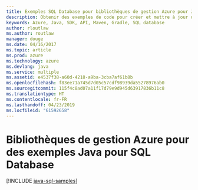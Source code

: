 ```yaml
---
title: Exemples SQL Database pour bibliothèques de gestion Azure pour Java
description: Obtenir des exemples de code pour créer et mettre à jour des bases de données Azure SQL à l’aide des bibliothèques de gestion Azure pour Java
keywords: Azure, Java, SDK, API, Maven, Gradle, SQL database
author: rloutlaw
ms.author: routlaw
manager: douge
ms.date: 04/16/2017
ms.topic: article
ms.prod: azure
ms.technology: azure
ms.devlang: java
ms.service: multiple
ms.assetid: e4537f38-a60d-4218-a9ba-3cba7af61b8b
ms.openlocfilehash: f83ee71a745d7d05c57cdf98939da55278976ab0
ms.sourcegitcommit: 115f4c8ad07a11f17d79e9d945d63917836b11c8
ms.translationtype: HT
ms.contentlocale: fr-FR
ms.lasthandoff: 04/23/2019
ms.locfileid: "61592658"
---
```

# <a name="azure-management-libraries-for-java-samples-for-sql-database"></a>Bibliothèques de gestion Azure pour des exemples Java pour SQL Database

[!INCLUDE [java-sql-samples](includes/java-sql-samples.md)]
